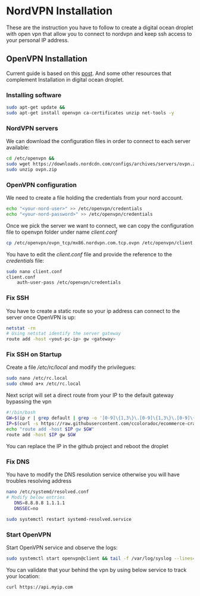 # NordVPN Installation

These are the instruction you have to follow to create a digital ocean droplet with open vpn that allow you to connect to nordvpn and keep ssh access to your personal IP address. 

## OpenVPN Installation

Current guide is based on this [post](https://support.nordvpn.com/Connectivity/Linux/1047409422/How-can-I-connect-to-NordVPN-using-Linux-Terminal.htm). And some other resources that complement Installation in digital ocean droplet.

### Installing software

```bash
sudo apt-get update &&
sudo apt-get install openvpn ca-certificates unzip net-tools -y

```

### NordVPN servers
We can download the configuration files in order to connect to each server available: 
```bash
cd /etc/openvpn &&
sudo wget https://downloads.nordcdn.com/configs/archives/servers/ovpn.zip &&
sudo unzip ovpn.zip

```

### OpenVPN configuration
We need to create a file holding the credentials from your nord account.
```bash
echo "<your-nord-user>" >> /etc/openvpn/credentials
echo "<your-nord-password>" >> /etc/openvpn/credentials
```

Once we pick the server we want to connect, we can copy the configuration file to openvpn folder under name *client.conf*
```bash
cp /etc/openvpn/ovpn_tcp/mx86.nordvpn.com.tcp.ovpn /etc/openvpn/client.conf
```

You have to edit the *client.conf* file and provide the reference to the *credentials* file:
```bash
sudo nano client.conf
client.conf
	auth-user-pass /etc/openvpn/credentials
```

### Fix SSH
You have to create a static route so your ip address can connect to the server once OpenVPN is up:
```bash
netstat -rn
# Using netstat identify the server gateway
route add -host <yout-pc-ip> gw <gateway>
```

### Fix SSH on Startup
Create a file */etc/rc/local* and modify the privilegues:
```bash
sudo nano /etc/rc.local
sudo chmod a+x /etc/rc.local
```

Next script will set a direct route from your IP to the default gateway bypassing the vpn
```bash
#!/bin/bash
GW=$(ip r | grep default | grep -o '[0-9]\{1,3\}\.[0-9]\{1,3\}\.[0-9]\{1,3\}\.[0-9]\{1,3\}')
IP=$(curl -s https://raw.githubusercontent.com/ccoloradoc/ecommerce-crawler/master/droplet/ip)
echo "route add -host $IP gw $GW"
route add -host $IP gw $GW

```
You can replace the IP in the github project and reboot the droplet

### Fix DNS
 You have to modify the DNS resolution service otherwise you will have troubles resolving address
 ```bash
nano /etc/systemd/resolved.conf
# Modify below entries
	DNS=8.8.8.8 1.1.1.1
	DNSSEC=no
	
sudo systemctl restart systemd-resolved.service
```

### Start OpenVPN
Start OpenVPN service and observe the logs:
```bash
sudo systemctl start openvpn@client && tail -f /var/log/syslog --lines=100
```

You can validate that your behind the vpn by using below service to track your location: 
```bash
curl https://api.myip.com
```
